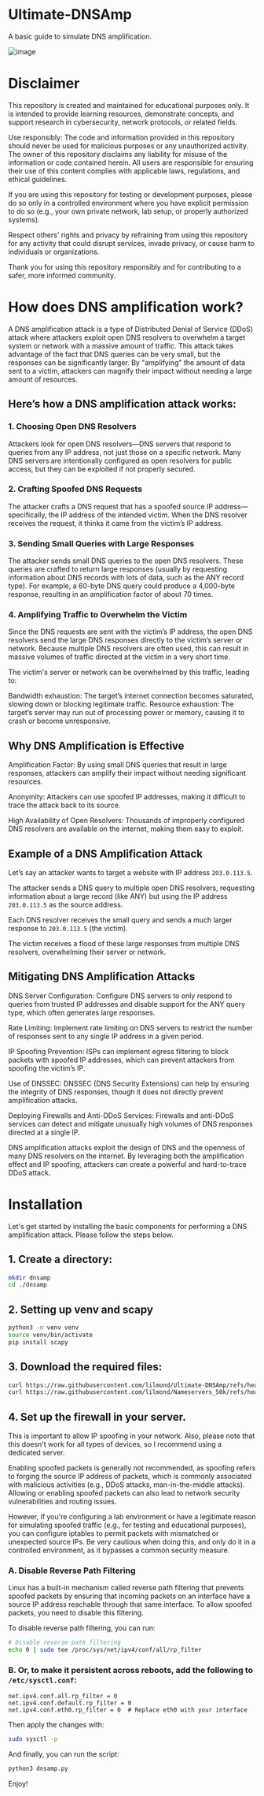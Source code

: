# Ultimate-DNSAmp
A basic guide to simulate DNS amplification.

![image](https://github.com/user-attachments/assets/e84574cb-f96e-4813-96ce-e6b5cc892e11)

# Disclaimer

This repository is created and maintained for educational purposes only. It is intended to provide learning resources, demonstrate concepts, and support research in cybersecurity, network protocols, or related fields.

Use responsibly: The code and information provided in this repository should never be used for malicious purposes or any unauthorized activity. The owner of this repository disclaims any liability for misuse of the information or code contained herein. All users are responsible for ensuring their use of this content complies with applicable laws, regulations, and ethical guidelines.

If you are using this repository for testing or development purposes, please do so only in a controlled environment where you have explicit permission to do so (e.g., your own private network, lab setup, or properly authorized systems).

Respect others' rights and privacy by refraining from using this repository for any activity that could disrupt services, invade privacy, or cause harm to individuals or organizations.

Thank you for using this repository responsibly and for contributing to a safer, more informed community.

# How does DNS amplification work?

A DNS amplification attack is a type of Distributed Denial of Service (DDoS) attack where attackers exploit open DNS resolvers to overwhelm a target system or network with a massive amount of traffic. This attack takes advantage of the fact that DNS queries can be very small, but the responses can be significantly larger. By "amplifying" the amount of data sent to a victim, attackers can magnify their impact without needing a large amount of resources.

## Here’s how a DNS amplification attack works:

### 1. Choosing Open DNS Resolvers

Attackers look for open DNS resolvers—DNS servers that respond to queries from any IP address, not just those on a specific network. Many DNS servers are intentionally configured as open resolvers for public access, but they can be exploited if not properly secured.

### 2. Crafting Spoofed DNS Requests

The attacker crafts a DNS request that has a spoofed source IP address—specifically, the IP address of the intended victim. When the DNS resolver receives the request, it thinks it came from the victim’s IP address.

### 3. Sending Small Queries with Large Responses

The attacker sends small DNS queries to the open DNS resolvers. These queries are crafted to return large responses (usually by requesting information about DNS records with lots of data, such as the ANY record type). For example, a 60-byte DNS query could produce a 4,000-byte response, resulting in an amplification factor of about 70 times.

### 4. Amplifying Traffic to Overwhelm the Victim

Since the DNS requests are sent with the victim’s IP address, the open DNS resolvers send the large DNS responses directly to the victim’s server or network. Because multiple DNS resolvers are often used, this can result in massive volumes of traffic directed at the victim in a very short time.

The victim's server or network can be overwhelmed by this traffic, leading to:

Bandwidth exhaustion: The target’s internet connection becomes saturated, slowing down or blocking legitimate traffic.
Resource exhaustion: The target’s server may run out of processing power or memory, causing it to crash or become unresponsive.

## Why DNS Amplification is Effective

Amplification Factor: By using small DNS queries that result in large responses, attackers can amplify their impact without needing significant resources.

Anonymity: Attackers can use spoofed IP addresses, making it difficult to trace the attack back to its source.

High Availability of Open Resolvers: Thousands of improperly configured DNS resolvers are available on the internet, making them easy to exploit.

## Example of a DNS Amplification Attack

Let’s say an attacker wants to target a website with IP address `203.0.113.5`.

The attacker sends a DNS query to multiple open DNS resolvers, requesting information about a large record (like ANY) but using the IP address `203.0.113.5` as the source address.

Each DNS resolver receives the small query and sends a much larger response to `203.0.113.5` (the victim).

The victim receives a flood of these large responses from multiple DNS resolvers, overwhelming their server or network.

## Mitigating DNS Amplification Attacks

DNS Server Configuration: Configure DNS servers to only respond to queries from trusted IP addresses and disable support for the ANY query type, which often generates large responses.

Rate Limiting: Implement rate limiting on DNS servers to restrict the number of responses sent to any single IP address in a given period.

IP Spoofing Prevention: ISPs can implement egress filtering to block packets with spoofed IP addresses, which can prevent attackers from spoofing the victim’s IP.

Use of DNSSEC: DNSSEC (DNS Security Extensions) can help by ensuring the integrity of DNS responses, though it does not directly prevent amplification attacks.

Deploying Firewalls and Anti-DDoS Services: Firewalls and anti-DDoS services can detect and mitigate unusually high volumes of DNS responses directed at a single IP.

DNS amplification attacks exploit the design of DNS and the openness of many DNS resolvers on the internet. By leveraging both the amplification effect and IP spoofing, attackers can create a powerful and hard-to-trace DDoS attack.

# Installation

Let's get started by installing the basic components for performing a DNS amplification attack. Please follow the steps below.

## 1. Create a directory:
```bash
mkdir dnsamp
cd ./dnsamp
```

## 2. Setting up venv and scapy
```bash
python3 -m venv venv
source venv/bin/activate
pip install scapy
```

## 3. Download the required files:
```bash
curl https://raw.githubusercontent.com/lilmond/Ultimate-DNSAmp/refs/heads/main/dnsamp.py > dnsamp.py
curl https://raw.githubusercontent.com/lilmond/Nameservers_50k/refs/heads/main/nameservers_50k.txt > nameservers_50k.txt
```

## 4. Set up the firewall in your server.

This is important to allow IP spoofing in your network. Also, please note that this doesn't work for all types of devices, so I recommend using a dedicated server.

Enabling spoofed packets is generally not recommended, as spoofing refers to forging the source IP address of packets, which is commonly associated with malicious activities (e.g., DDoS attacks, man-in-the-middle attacks). Allowing or enabling spoofed packets can also lead to network security vulnerabilities and routing issues.

However, if you're configuring a lab environment or have a legitimate reason for simulating spoofed traffic (e.g., for testing and educational purposes), you can configure iptables to permit packets with mismatched or unexpected source IPs. Be very cautious when doing this, and only do it in a controlled environment, as it bypasses a common security measure.

### A. Disable Reverse Path Filtering

Linux has a built-in mechanism called reverse path filtering that prevents spoofed packets by ensuring that incoming packets on an interface have a source IP address reachable through that same interface. To allow spoofed packets, you need to disable this filtering.

To disable reverse path filtering, you can run:
```bash
# Disable reverse path filtering
echo 0 | sudo tee /proc/sys/net/ipv4/conf/all/rp_filter
```

### B. Or, to make it persistent across reboots, add the following to `/etc/sysctl.conf`:

```
net.ipv4.conf.all.rp_filter = 0
net.ipv4.conf.default.rp_filter = 0
net.ipv4.conf.eth0.rp_filter = 0  # Replace eth0 with your interface
```

Then apply the changes with:

```bash
sudo sysctl -p
```

And finally, you can run the script:
```bash
python3 dnsamp.py
```

Enjoy!
